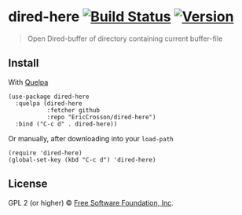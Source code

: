 # dired-here [![Build Status](https://travis-ci.org/EricCrosson/dired-here.svg?branch=master)](https://travis-ci.org/EricCrosson/dired-here) [![Version](https://img.shields.io/github/tag/EricCrosson/dired-here.svg)](https://github.com/EricCrosson/dired-here/releases)

> Open Dired-buffer of directory containing current buffer-file

## Install

With [Quelpa](https://framagit.org/steckerhalter/quelpa)

``` {.sourceCode .lisp}
(use-package dired-here
  :quelpa (dired-here
           :fetcher github
           :repo "EricCrosson/dired-here")
  :bind ("C-c d" . dired-here))
```

Or manually, after downloading into your `load-path`

``` {.sourceCode .lisp}
(require 'dired-here)
(global-set-key (kbd "C-c d") 'dired-here)
```

## License

GPL 2 (or higher) © [Free Software Foundation, Inc](http://www.fsf.org/about).

